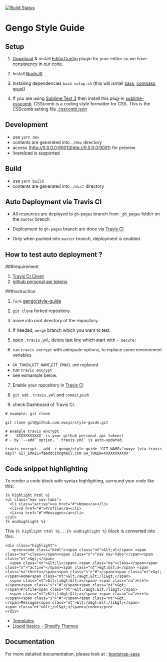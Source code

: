 [![Build Status](https://travis-ci.org/gengo/style-guide.svg?branch=master)](https://travis-ci.org/gengo/style-guide)


Gengo Style Guide
===========

## Setup

1. [Download](http://editorconfig.org/#download) & install [EditorConfig](http://editorconfig.org/) plugin for your editor so we have consistency in our code.
2. Install [NodeJS](http://nodejs.org/)
3. Installing dependencies `bash setup.sh` (this will isntall [sass](http://sass-lang.com/), [compass](http://compass-style.org/), [grunt](http://gruntjs.com/))

4. If you are using [Sublime Text 3](http://www.sublimetext.com/3) then install this plug-in [sublime-csscomb](https://github.com/csscomb/sublime-csscomb). CSScomb is a coding style formatter for CSS. This is the CSScomb setting file [.csscomb.json](https://github.com/gengo/style-guide/blob/master/scss/.csscomb.json)


## Development

- use `yarn dev`
 - contents are generated into `./dev` directory
 - access [http://0.0.0.0:9001](http://0.0.0.0:9001) for preview
 - livereload is supported

## Build

- use `yarn build`
 - contents are generated into `./dist` directory



## Auto Deployment via Travis CI

- All resources are deployed to `gh-pages` branch from `_gh_pages` folder on the `master` branch
- Deployment to `gh-pages` branch are done via [Travis CI](https://travis-ci.org/gengo/style-guide)

- Only when pushed into `master` branch, deployment is enabled.

## How to test auto deployment ?


###requirement

1. [Travis CI Client](https://github.com/travis-ci/travis.rb)
2. [github personal api tokens](https://github.com/blog/1509-personal-api-tokens)

###instruction


1. `fork` [gengo/style-guide](https://github.com/gengo/style-guide)

2. `git clone` forked repository.


3. move into root directory of the repository.

4. If needed, `merge` branch which  you want to test.

5. open `.travis.yml`, delete last line which start with `- secure:`

6. run `travis encrypt` with adequate options, to replace some environment variables
 - `GH_TOKEN`,`GIT_NAME`,`GIT_EMAIL` are replaced
 - run `travis encrypt`
 - see exmample below.

7. Enable your repository in [Travis CI](https://travis-ci.org/profile/vwxyz)

8. `git add .travis.yml` and `commit`,`push`

9. check Dashboard of Travis CI.

```
# example: git clone

git clone git@github.com:vwxyz/style-guide.git

# example travis encrypt
# - `XXXXXXXXXXX` is your github personal api tokens)
# - by `--add` option, `.travis.yml` is auto-updated.

travis encrypt --add -r gengo/style-guide 'GIT_NAME="vwxyz [via travis key]" GIT_EMAIL=feeddcit@gmail.com GH_TOKEN=XXXXXXXXXXX'
```

## Code snippet highlighting

To render a code block with syntax highlighting, surround your code like this:

```
{% highlight html %}
<ul class="nav nav-tabs">
  <li class="active"><a href="#">Home</a></li>
  <li><a href="#">Profile</a></li>
  <li><a href="#">Messages</a></li>
</ul>
{% endhighlight %}
```

This `{% highlight html %}...{% endhighlight %}` block is converted into this:

```
<div class="highlight">
   <pre><code class="html"><span class="nt">&lt;ul</span> <span class="na">class=</span><span class="s">"nav nav-tabs"</span><span class="nt">&gt;</span>
  <span class="nt">&lt;li</span> <span class="na">class=</span><span class="s">"active"</span><span class="nt">&gt;&lt;a</span> <span class="na">href=</span><span class="s">"#"</span><span class="nt">&gt;</span>Home<span class="nt">&lt;/a&gt;&lt;/li&gt;</span>
  <span class="nt">&lt;li&gt;&lt;a</span> <span class="na">href=</span><span class="s">"#"</span><span class="nt">&gt;</span>Profile<span class="nt">&lt;/a&gt;&lt;/li&gt;</span>
  <span class="nt">&lt;li&gt;&lt;a</span> <span class="na">href=</span><span class="s">"#"</span><span class="nt">&gt;</span>Messages<span class="nt">&lt;/a&gt;&lt;/li&gt;</span>
<span class="nt">&lt;/ul&gt;</span></code></pre>
</div>
```

- [Templates](http://jekyllrb.com/docs/templates/#code-snippet-highlighting)
- [Liquid basics - Shopify Themes](http://docs.shopify.com/themes/liquid-basics)

## Documentation

For more detailed documentation, please look at : [bootstrap-sass](https://github.com/twbs/bootstrap-sass)
